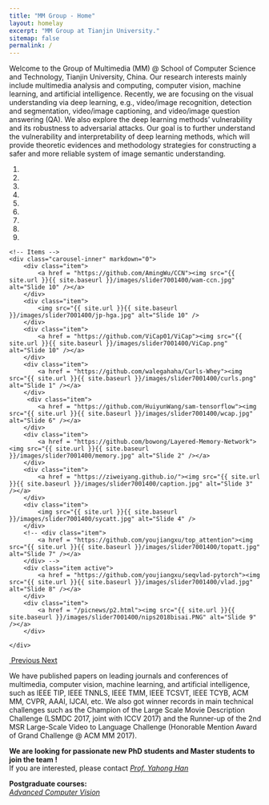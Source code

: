 ```yaml
---
title: "MM Group - Home"
layout: homelay
excerpt: "MM Group at Tianjin University."
sitemap: false
permalink: /
---
```


Welcome to the Group of Multimedia (MM) @ School of Computer Science and Technology, Tianjin University, China. Our research interests mainly include multimedia analysis and computing, computer vision, machine learning, and artificial intelligence. Recently, we are focusing on the visual understanding via deep learning, e.g., video/image recognition, detection and segmentation, video/image captioning, and video/image question answering (QA). We also explore the deep learning methods’ vulnerability and its robustness to adversarial attacks. Our goal is to further understand the vulnerability and interpretability of deep learning methods, which will provide theoretic evidences and methodology strategies for constructing a safer and more reliable system of image semantic understanding.


<div markdown="0" id="carousel" class="carousel slide" data-ride="carousel" data-interval="3000" data-pause="hover" >
    <!-- Menu -->
    <ol class="carousel-indicators">
        <li data-target="#carousel" data-slide-to="0" class="active"></li>
        <li data-target="#carousel" data-slide-to="1"></li>
        <li data-target="#carousel" data-slide-to="2"></li>
        <li data-target="#carousel" data-slide-to="3"></li>
        <li data-target="#carousel" data-slide-to="4"></li>
        <li data-target="#carousel" data-slide-to="5"></li>
        <li data-target="#carousel" data-slide-to="6"></li>
        <li data-target="#carousel" data-slide-to="7"></li>
        <li data-target="#carousel" data-slide-to="8"></li>
    </ol>

    <!-- Items -->
    <div class="carousel-inner" markdown="0">
        <div class="item">
            <a href = "https://github.com/AmingWu/CCN"><img src="{{ site.url }}{{ site.baseurl }}/images/slider7001400/wam-ccn.jpg" alt="Slide 10" /></a>
        </div>
        <div class="item">
            <img src="{{ site.url }}{{ site.baseurl }}/images/slider7001400/jp-hga.jpg" alt="Slide 10" />
        </div>
        <div class="item">
            <a href = "https://github.com/ViCap01/ViCap"><img src="{{ site.url }}{{ site.baseurl }}/images/slider7001400/ViCap.png" alt="Slide 10" /></a>
        </div>
        <div class="item">
            <a href = "https://github.com/walegahaha/Curls-Whey"><img src="{{ site.url }}{{ site.baseurl }}/images/slider7001400/curls.png" alt="Slide 1" /></a>
        </div>
         <div class="item">
            <a href = "https://github.com/HuiyunWang/sam-tensorflow"><img src="{{ site.url }}{{ site.baseurl }}/images/slider7001400/wcap.jpg" alt="Slide 6" /></a>
        </div>
        <div class="item">
            <a href = "https://github.com/bowong/Layered-Memory-Network"><img src="{{ site.url }}{{ site.baseurl }}/images/slider7001400/memory.jpg" alt="Slide 2" /></a>
        </div>
        <div class="item">
            <a href = "https://ziweiyang.github.io/"><img src="{{ site.url }}{{ site.baseurl }}/images/slider7001400/caption.jpg" alt="Slide 3" /></a>
        </div>
        <div class="item">
            <img src="{{ site.url }}{{ site.baseurl }}/images/slider7001400/sycatt.jpg" alt="Slide 4" />
        </div>
        <!-- <div class="item">
            <a href = "https://github.com/youjiangxu/top_attention"><img src="{{ site.url }}{{ site.baseurl }}/images/slider7001400/topatt.jpg" alt="Slide 7" /></a>
        </div> -->
        <div class="item active">
            <a href = "https://github.com/youjiangxu/seqvlad-pytorch"><img src="{{ site.url }}{{ site.baseurl }}/images/slider7001400/vlad.jpg" alt="Slide 8" /></a>
        </div>
        <div class="item">
            <a href = "/picnews/p2.html"><img src="{{ site.url }}{{ site.baseurl }}/images/slider7001400/nips2018bisai.PNG" alt="Slide 9" /></a>
        </div>
    
    </div> 
  <a class="left carousel-control" href="#carousel" role="button" data-slide="prev">
​    <span class="glyphicon glyphicon-chevron-left" aria-hidden="true"></span>
​    <span class="sr-only">Previous</span>
  </a>
  <a class="right carousel-control" href="#carousel" role="button" data-slide="next">
​    <span class="glyphicon glyphicon-chevron-right" aria-hidden="true"></span>
​    <span class="sr-only">Next</span>
  </a>
</div>


We have published papers on leading journals and conferences of multimedia, computer vision, machine learning, and artificial intelligence, such as IEEE TIP, IEEE TNNLS, IEEE TMM, IEEE TCSVT, IEEE TCYB, ACM MM, CVPR, AAAI, IJCAI, etc. We also got winner records in main technical challenges such as the Champion of the Large Scale Movie Description Challenge (LSMDC 2017, joint with ICCV 2017) and the Runner-up of the 2nd MSR Large-Scale Video to Language Challenge (Honorable Mention Award of Grand Challenge @ ACM MM 2017).

 **We are  looking for passionate new PhD students and Master students to join the team !** <br>
If you are interested, please contact <i>[Prof. Yahong Han](http://cic.tju.edu.cn/faculty/hanyahong/)</i>

 **Postgraduate courses:** <br>
<i>[Advanced Computer Vision](http://router.vessaliuscloud.com:55000/?launchApp=SYNO.SDS.Drive.Application)</i>